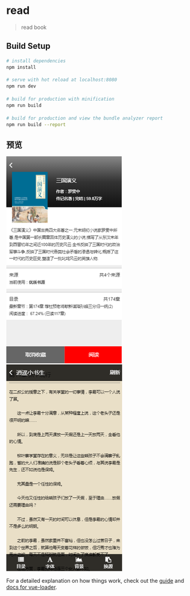 # read

> read book

## Build Setup

``` bash
# install dependencies
npm install

# serve with hot reload at localhost:8080
npm run dev

# build for production with minification
npm run build

# build for production and view the bundle analyzer report
npm run build --report
```
## 预览



![预览图片](https://github.com/satin520/read/blob/master/static/images/img3.jpg)
![预览图片](https://github.com/satin520/read/blob/master/static/images/img4.jpg)

For a detailed explanation on how things work, check out the [guide](http://vuejs-templates.github.io/webpack/) and [docs for vue-loader](http://vuejs.github.io/vue-loader).
